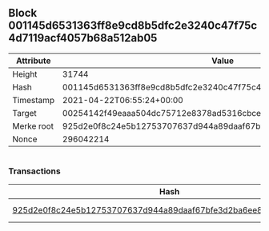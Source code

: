 ## Block 001145d6531363ff8e9cd8b5dfc2e3240c47f75c4d7119acf4057b68a512ab05

Attribute | Value
--- | ---
Height | 31744
Hash | 001145d6531363ff8e9cd8b5dfc2e3240c47f75c4d7119acf4057b68a512ab05
Timestamp | 2021-04-22T06:55:24+00:00
Target | 00254142f49eaaa504dc75712e8378ad5316cbcead634704b3734b6271167cc4
Merke root | 925d2e0f8c24e5b12753707637d944a89daaf67bfe3d2ba6ee81f670ad436059
Nonce | 296042214

```

```

### Transactions

Hash | Amount
--- | ---
[925d2e0f8c24e5b12753707637d944a89daaf67bfe3d2ba6ee81f670ad436059](925d2e0f8c24e5b12753707637d944a89daaf67bfe3d2ba6ee81f670ad436059.md) | 10.00000000 SKEPTI 
